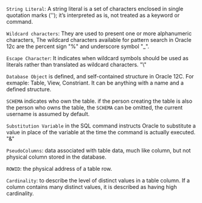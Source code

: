 `String Literal`:  A string literal is a set of characters enclosed in single quotation marks (''); it’s interpreted as is, not treated as a keyword or command.

`Wildcard characters`:   They are used to present one or more alphanumeric characters, The wildcard characters available for pattern search in Oracle 12c are the percent sign "%" and underscore symbol "_".

`Escape Character`: It indicates when wildcard symbols should be used as literals rather than translated as wildcard characters. "\\"

`Database Object` is defined, and self-contained structure in Oracle 12C. For exmaple: Table, View, Constriant. It can  be anything with a name and a defined structure.

`SCHEMA` indicates  who own the table. if the person creating the table is also the person who owns the table, the `SCHEMA` can be omitted, the current username is assumed  by default.

`Substitution Variable` in the SQL command instructs Oracle to substitute a value in place of the variable at the time the command is actually executed. "&"

`PseudoColumns`: data associated with table data, much like column, but not physical column stored in the database.

`ROWID`: the physical address of a table row.

`Cardinality`: to describe the level of distinct values in a table column. If a column contains many distinct values, it is described as having high cardinality.

